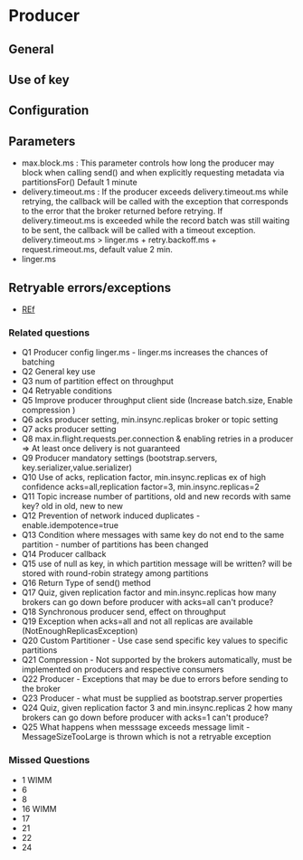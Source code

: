 # Producer

## General

## Use of key

## Configuration

## Parameters

- max.block.ms : This parameter controls how long the producer may block when calling send() and when explicitly requesting metadata via partitionsFor() Default 1 minute
- delivery.timeout.ms : If the producer exceeds delivery.timeout.ms while retrying, the callback will be called with the exception that corresponds to the error that the broker returned before retrying. If delivery.timeout.ms is exceeded while the record batch was still waiting to be sent, the callback will be called with a timeout exception. delivery.timeout.ms > linger.ms + retry.backoff.ms + request.rimeout.ms, default value 2 min.
- linger.ms

## Retryable errors/exceptions

- [REf](https://kafka.apache.org/protocol#protocol_error_codes)
### Related questions


- Q1 Producer config linger.ms - linger.ms increases the chances of batching
- Q2 General key use 
- Q3 num of partition effect on throughput
- Q4 Retryable conditions
- Q5 Improve producer throughput client side (Increase batch.size, Enable compression )
- Q6 acks producer setting, min.insync.replicas broker or topic setting
- Q7 acks producer setting
- Q8 max.in.flight.requests.per.connection & enabling retries in a producer =>  At least once delivery is not guaranteed
- Q9 Producer mandatory settings (bootstrap.servers, key.serializer,value.serializer)
- Q10 Use of acks, replication factor, min.insync.replicas ex of high confidence acks=all,replication factor=3, min.insync.replicas=2
- Q11 Topic increase number of partitions, old and new records with same key? old in old, new to new
- Q12 Prevention of network induced duplicates - enable.idempotence=true
- Q13 Condition where messages with same key do not end to the same partition - number of partitions has been changed
- Q14 Producer callback
- Q15 use of null as key, in which partition message will be written? will be stored with round-robin strategy among partitions
- Q16 Return Type of send() method
- Q17 Quiz, given replication factor and min.insync.replicas how many brokers can go down before producer with acks=all can't produce?
- Q18 Synchronous producer send, effect on throughput
- Q19 Exception when acks=all and not all replicas are available  (NotEnoughReplicasException)
- Q20 Custom Partitioner - Use case send specific key values to specific partitions
- Q21 Compression - Not supported by the brokers automatically, must be implemented on producers and respective consumers
- Q22 Producer - Exceptions that may be due to errors before sending to the broker
- Q23 Producer - what must be supplied as bootstrap.server properties
- Q24  Quiz, given replication factor 3  and min.insync.replicas 2 how many brokers can go down before producer with acks=1 can't produce?
- Q25 What happens when messsage exceeds message limit - MessageSizeTooLarge is thrown which is not a retryable exception


### Missed Questions
 - 1 WIMM
 - 6
 - 8
 - 16 WIMM
 - 17
 - 21 
 - 22
 - 24
